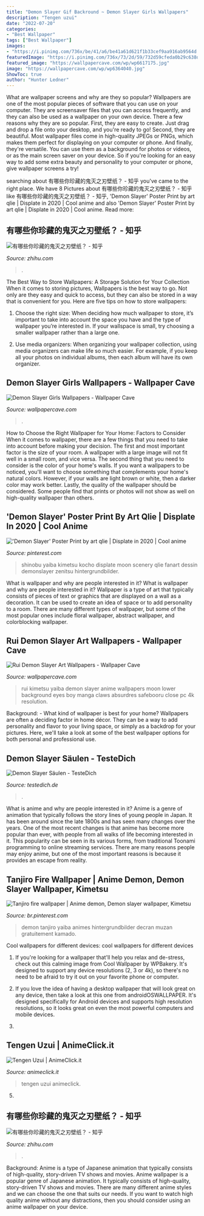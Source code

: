 ```yaml
---
title: "Demon Slayer Gif Backround ~ Demon Slayer Girls Wallpapers"
description: "Tengen uzui"
date: "2022-07-20"
categories:
- "Best Wallpaper"
tags: ["Best Wallpaper"]
images:
- "https://i.pinimg.com/736x/be/41/a6/be41a61d621f1b33cef9aa916ab9564d.jpg"
featuredImage: "https://i.pinimg.com/736x/73/2d/59/732d59cfeda0b29c638d706e67150c0d.jpg"
featured_image: "https://wallpapercave.com/wp/wp6617175.jpg"
image: "https://wallpapercave.com/wp/wp6364040.jpg"
ShowToc: true
author: "Hunter Ledner"
---
```



What are wallpaper screens and why are they so popular?
Wallpapers are one of the most popular pieces of software that you can use on your computer. They are screensaver files that you can access frequently, and they can also be used as a wallpaper on your own device. There a few reasons why they are so popular. First, they are easy to create. Just drag and drop a file onto your desktop, and you're ready to go! Second, they are beautiful. Most wallpaper files come in high-quality JPEGs or PNGs, which makes them perfect for displaying on your computer or phone. And finally, they're versatile. You can use them as a background for photos or videos, or as the main screen saver on your device. So if you're looking for an easy way to add some extra beauty and personality to your computer or phone, give wallpaper screens a try!

	

		
searching about 有哪些你珍藏的鬼灭之刃壁纸？ - 知乎 you've came to the right place. We have 8 Pictures about 有哪些你珍藏的鬼灭之刃壁纸？ - 知乎 like 有哪些你珍藏的鬼灭之刃壁纸？ - 知乎, &#039;Demon Slayer&#039; Poster Print by art qlie | Displate in 2020 | Cool anime and also &#039;Demon Slayer&#039; Poster Print by art qlie | Displate in 2020 | Cool anime. Read more:
		
    
## 有哪些你珍藏的鬼灭之刃壁纸？ - 知乎

<img loading=lazy src="https://pic1.zhimg.com/v2-900946a35bf4a54f93666fa268d7fafc_r.jpg?source=1940ef5c" onerror="this.onerror=null;this.src='https://tse4.mm.bing.net/th?id=OIP.kAlGo1v0pU-TZm-iaNf6_AHaMR&amp;pid=15.1';" alt="有哪些你珍藏的鬼灭之刃壁纸？ - 知乎">

_Source: zhihu.com_

>. 

	

The Best Way to Store Wallpapers: A Storage Solution for Your Collection
When it comes to storing pictures, Wallpapers is the best way to go. Not only are they easy and quick to access, but they can also be stored in a way that is convenient for you. Here are five tips on how to store wallpapers:
1) Choose the right size: When deciding how much wallpaper to store, it’s important to take into account the space you have and the type of wallpaper you’re interested in. If your wallspace is small, try choosing a smaller wallpaper rather than a large one.

2) Use media organizers: When organizing your wallpaper collection, using media organizers can make life so much easier. For example, if you keep all your photos on individual albums, then each album will have its own organizer.

    
## Demon Slayer Girls Wallpapers - Wallpaper Cave

<img loading=lazy src="https://wallpapercave.com/wp/wp6617175.jpg" onerror="this.onerror=null;this.src='https://tse2.mm.bing.net/th?id=OIP.ocuxCXtVW47i4j50rDZZvAHaNK&amp;pid=15.1';" alt="Demon Slayer Girls Wallpapers - Wallpaper Cave">

_Source: wallpapercave.com_

>. 

	

How to Choose the Right Wallpaper for Your Home: Factors to Consider
When it comes to wallpaper, there are a few things that you need to take into account before making your decision. The first and most important factor is the size of your room. A wallpaper with a large image will not fit well in a small room, and vice versa. 
The second thing that you need to consider is the color of your home's walls. If you want a wallpapers to be noticed, you'll want to choose something that complements your home's natural colors. However, if your walls are light brown or white, then a darker color may work better. 
Lastly, the quality of the wallpaper should be considered. Some people find that prints or photos will not show as well on high-quality wallpaper than others.

    
## &#039;Demon Slayer&#039; Poster Print By Art Qlie | Displate In 2020 | Cool Anime

<img loading=lazy src="https://i.pinimg.com/736x/73/2d/59/732d59cfeda0b29c638d706e67150c0d.jpg" onerror="this.onerror=null;this.src='https://tse4.mm.bing.net/th?id=OIP.MDHbVHCvX14wEykvRWK0_wHaKX&amp;pid=15.1';" alt="&#039;Demon Slayer&#039; Poster Print by art qlie | Displate in 2020 | Cool anime">

_Source: pinterest.com_

>shinobu yaiba kimetsu kocho displate moon scenery qlie fanart dessin demonslayer zenitsu hintergrundbilder. 

	

What is wallpaper and why are people interested in it?
What is wallpaper and why are people interested in it?
Wallpaper is a type of art that typically consists of pieces of text or graphics that are displayed on a wall as a decoration. It can be used to create an idea of space or to add personality to a room. There are many different types of wallpaper, but some of the most popular ones include floral wallpaper, abstract wallpaper, and colorblocking wallpaper.

    
## Rui Demon Slayer Art Wallpapers - Wallpaper Cave

<img loading=lazy src="https://wallpapercave.com/wp/wp6364040.jpg" onerror="this.onerror=null;this.src='https://tse4.mm.bing.net/th?id=OIP.NXE5vM14Ia4DrVbd8SLSNgHaNK&amp;pid=15.1';" alt="Rui Demon Slayer Art Wallpapers - Wallpaper Cave">

_Source: wallpapercave.com_

>rui kimetsu yaiba demon slayer anime wallpapers moon lower background eyes boy manga claws absurdres safebooru close pc 4k resolution. 

	

Background: - What kind of wallpaper is best for your home?
Wallpapers are often a deciding factor in home décor. They can be a way to add personality and flavor to your living space, or simply as a backdrop for your pictures. Here, we'll take a look at some of the best wallpaper options for both personal and professional use.

    
## Demon Slayer Säulen - TesteDich

<img loading=lazy src="https://www.testedich.de/quiz66/picture/pic_1602974965_1.png" onerror="this.onerror=null;this.src='https://tse3.mm.bing.net/th?id=OIP.p4cJesdSKuTCZ4w01RKIhgHaKl&amp;pid=15.1';" alt="Demon Slayer Säulen - TesteDich">

_Source: testedich.de_

>. 

	

What is anime and why are people interested in it?
Anime is a genre of animation that typically follows the story lines of young people in Japan. It has been around since the late 1800s and has seen many changes over the years. One of the most recent changes is that anime has become more popular than ever, with people from all walks of life becoming interested in it. This popularity can be seen in its various forms, from traditional Toonami programming to online streaming services. There are many reasons people may enjoy anime, but one of the most important reasons is because it provides an escape from reality.

    
## Tanjiro Fire Wallpaper | Anime Demon, Demon Slayer Wallpaper, Kimetsu

<img loading=lazy src="https://i.pinimg.com/736x/be/41/a6/be41a61d621f1b33cef9aa916ab9564d.jpg" onerror="this.onerror=null;this.src='https://tse2.mm.bing.net/th?id=OIP.BDvA5ywSwzIkw1ChMVOWEwHaNK&amp;pid=15.1';" alt="Tanjiro fire wallpaper | Anime demon, Demon slayer wallpaper, Kimetsu">

_Source: br.pinterest.com_

>demon tanjiro yaiba animes hintergrundbilder decran muzan gratuitement kamado. 

	

Cool wallpapers for different devices:
cool wallpapers for different devices 

1. If you're looking for a wallpaper that'll help you relax and de-stress, check out this calming image from Cool Wallpaper by WPBakery. It's designed to support any device resolutions (2, 3 or 4k), so there's no need to be afraid to try it out on your favorite phone or computer.

2. If you love the idea of having a desktop wallpaper that will look great on any device, then take a look at this one from androidOSWALLPAPER. It's designed specifically for Android devices and supports high resolution resolutions, so it looks great on even the most powerful computers and mobile devices.

3.

    
## Tengen Uzui | AnimeClick.it

<img loading=lazy src="https://www.animeclick.it/immagini/personaggio/Tengen_Uzui/gallery_original/Tengen_Uzui-5d6c46e22da77.jpg" onerror="this.onerror=null;this.src='https://tse2.mm.bing.net/th?id=OIP.sNd6a_fFG5qmpDpcudyFhwHaEK&amp;pid=15.1';" alt="Tengen Uzui | AnimeClick.it">

_Source: animeclick.it_

>tengen uzui animeclick. 

	

5.

    
## 有哪些你珍藏的鬼灭之刃壁纸？ - 知乎

<img loading=lazy src="https://pic2.zhimg.com/v2-3a204b3e27ecf07e49c2e5904ea7fed6_r.jpg?source=1940ef5c" onerror="this.onerror=null;this.src='https://tse1.mm.bing.net/th?id=OIP.CM0e1kOKOnBq6QV4ly-anQHaLf&amp;pid=15.1';" alt="有哪些你珍藏的鬼灭之刃壁纸？ - 知乎">

_Source: zhihu.com_

>. 

	

Background: Anime is a type of Japanese animation that typically consists of high-quality, story-driven TV shows and movies.
Anime wallpaper is a popular genre of Japanese animation. It typically consists of high-quality, story-driven TV shows and movies. There are many different anime styles and we can choose the one that suits our needs. If you want to watch high quality anime without any distractions, then you should consider using an anime wallpaper on your device.

